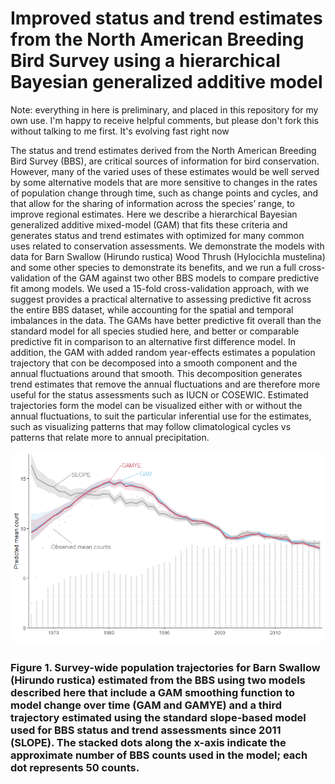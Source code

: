 # Improved status and trend estimates from the North American Breeding Bird Survey using a hierarchical Bayesian generalized additive model
 Note: everything in here is preliminary, and placed in this repository for my own use. I'm happy to receive helpful comments, but please don't fork this without talking to me first. It's evolving fast right now


The status and trend estimates derived from the North American Breeding Bird Survey (BBS), are critical sources of information for bird conservation. However, many of the varied uses of these estimates would be well served by some alternative models that are more sensitive to changes in the rates of population change through time, such as change points and cycles, and that allow for the sharing of information across the species’ range, to improve regional estimates. Here we describe a hierarchical Bayesian generalized additive mixed-model (GAM) that fits these criteria and generates status and trend estimates with optimized for many common uses related to conservation assessments. We demonstrate the models with data for Barn Swallow (Hirundo rustica) Wood Thrush (Hylocichla mustelina) and some other species to demonstrate its benefits, and we run a full cross-validation of the GAM against two other BBS models to compare predictive fit among models. We used a 15-fold cross-validation approach, with we suggest provides a practical alternative to assessing predictive fit across the entire BBS dataset, while accounting for the spatial and temporal imbalances in the data. The GAMs have better predictive fit overall than the standard model for all species studied here, and better or comparable predictive fit in comparison to an alternative first difference model. In addition, the GAM with added random year-effects estimates a population trajectory that con be decomposed into a smooth component and the annual fluctuations around that smooth. This decomposition generates trend estimates that remove the annual fluctuations and are therefore more useful for the status assessments such as IUCN or COSEWIC. Estimated trajectories form the model can be visualized either with or without the annual fluctuations, to suit the particular inferential use for the estimates, such as visualizing patterns that may follow climatological cycles vs patterns that relate more to annual precipitation. 

![Figure 1](https://github.com/AdamCSmithCWS/GAM_Paper_Script/blob/master/figures/Fig_1.png)

### Figure 1. Survey-wide population trajectories for Barn Swallow (Hirundo rustica) estimated from the BBS using two models described here that include a GAM smoothing function to model change over time (GAM and GAMYE) and a third trajectory estimated using the standard slope-based model used for BBS status and trend assessments since 2011 (SLOPE). The stacked dots along the x-axis indicate the approximate number of BBS counts used in the model; each dot represents 50 counts.
